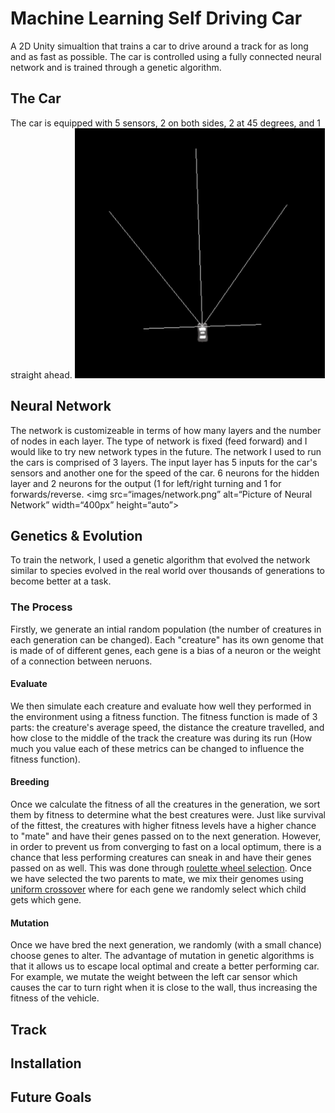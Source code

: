 # Machine Learning Self Driving Car

A 2D Unity simualtion that trains a car to drive around a track for as long and as fast as possible. The car is controlled using a fully connected neural network and is trained through a genetic algorithm.

## The Car
The car is equipped with 5 sensors, 2 on both sides, 2 at 45 degrees, and 1 straight ahead.
<img src="images/car.png" alt="Picture of Car" width="400px" height="auto">

## Neural Network
The network is customizeable in terms of how many layers and the number of nodes in each layer. The type of network is fixed (feed forward) and I would like to try new network types in the future. 
The network I used to run the cars is comprised of 3 layers. The input layer has 5 inputs for the car's sensors and another one for the speed of the car. 6 neurons for the hidden layer and 2 neurons for the output (1 for left/right turning and 1 for forwards/reverse.
<img src=“images/network.png” alt=“Picture of Neural Network” width=“400px” height=“auto”>

## Genetics & Evolution
To train the network, I used a genetic algorithm that evolved the network similar to species evolved in the real world over thousands of generations to become better at a task. 
### The Process
Firstly, we generate an intial random population (the number of creatures in each generation can be changed). Each "creature" has its own genome that is made of of different genes, each gene is a bias of a neuron or the weight of a connection between neruons.
#### Evaluate
We then simulate each creature and evaluate how well they performed in the environment using a fitness function. The fitness function is made of 3 parts: the creature's average speed, the distance the creature travelled, and how close to the middle of the track the creature was during its run (How much you value each of these metrics can be changed to influence the fitness function).
#### Breeding
Once we calculate the fitness of all the creatures in the generation, we sort them by fitness to determine what the best creatures were. Just like survival of the fittest, the creatures with higher fitness levels have a higher chance to "mate" and have their genes passed on to the next generation. However, in order to prevent us from converging to fast on a local optimum, there is a chance that less performing creatures can sneak in and have their genes passed on as well. This was done through [roulette wheel selection](https://en.wikipedia.org/wiki/Fitness_proportionate_selection). Once we have selected the two parents to mate, we mix their genomes using [uniform crossover](https://en.wikipedia.org/wiki/Crossover_(genetic_algorithm)) where for each gene we randomly select which child gets which gene.
#### Mutation
Once we have bred the next generation, we randomly (with a small chance) choose genes to alter. The advantage of mutation in genetic algorithms is that it allows us to escape local optimal and create a better performing car. For example, we mutate the weight between the left car sensor which causes the car to turn right when it is close to the wall, thus increasing the fitness of the vehicle. 

## Track
## Installation
## Future Goals
